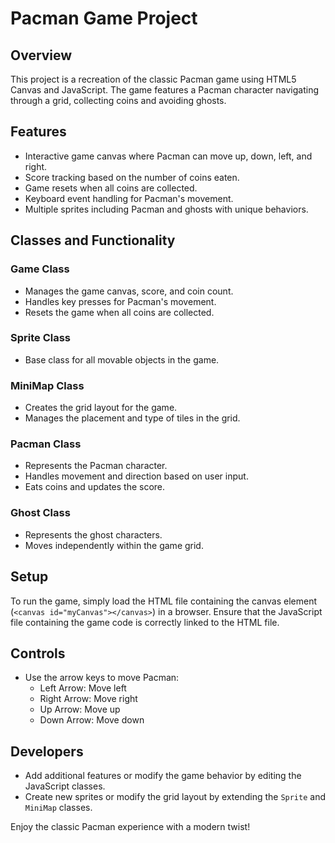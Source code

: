 # Pacman Game Project

## Overview
This project is a recreation of the classic Pacman game using HTML5 Canvas and JavaScript. The game features a Pacman character navigating through a grid, collecting coins and avoiding ghosts.

## Features
- Interactive game canvas where Pacman can move up, down, left, and right.
- Score tracking based on the number of coins eaten.
- Game resets when all coins are collected.
- Keyboard event handling for Pacman's movement.
- Multiple sprites including Pacman and ghosts with unique behaviors.

## Classes and Functionality
### Game Class
- Manages the game canvas, score, and coin count.
- Handles key presses for Pacman's movement.
- Resets the game when all coins are collected.

### Sprite Class
- Base class for all movable objects in the game.

### MiniMap Class
- Creates the grid layout for the game.
- Manages the placement and type of tiles in the grid.

### Pacman Class
- Represents the Pacman character.
- Handles movement and direction based on user input.
- Eats coins and updates the score.

### Ghost Class
- Represents the ghost characters.
- Moves independently within the game grid.

## Setup
To run the game, simply load the HTML file containing the canvas element (`<canvas id="myCanvas"></canvas>`) in a browser. Ensure that the JavaScript file containing the game code is correctly linked to the HTML file.

## Controls
- Use the arrow keys to move Pacman:
  - Left Arrow: Move left
  - Right Arrow: Move right
  - Up Arrow: Move up
  - Down Arrow: Move down

## Developers
- Add additional features or modify the game behavior by editing the JavaScript classes.
- Create new sprites or modify the grid layout by extending the `Sprite` and `MiniMap` classes.

Enjoy the classic Pacman experience with a modern twist!
